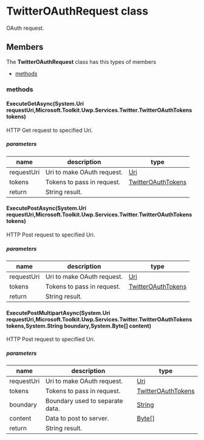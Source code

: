 
# TwitterOAuthRequest class

OAuth request.

## Members

The **TwitterOAuthRequest** class has this types of members

* [methods](#methods)

### methods

#### ExecuteGetAsync(System.Uri requestUri,Microsoft.Toolkit.Uwp.Services.Twitter.TwitterOAuthTokens tokens)

HTTP Get request to specified Uri.

##### parameters



| name | description | type || --- | --- | --- || requestUri | Uri to make OAuth request. | [Uri](https://msdn.microsoft.com/library/windows/apps/System.Uri) || tokens | Tokens to pass in request. | [TwitterOAuthTokens](Microsoft_Toolkit_Uwp_Services_Twitter_TwitterOAuthTokens.md) || return |String result. |
#### ExecutePostAsync(System.Uri requestUri,Microsoft.Toolkit.Uwp.Services.Twitter.TwitterOAuthTokens tokens)

HTTP Post request to specified Uri.

##### parameters



| name | description | type || --- | --- | --- || requestUri | Uri to make OAuth request. | [Uri](https://msdn.microsoft.com/library/windows/apps/System.Uri) || tokens | Tokens to pass in request. | [TwitterOAuthTokens](Microsoft_Toolkit_Uwp_Services_Twitter_TwitterOAuthTokens.md) || return |String result. |
#### ExecutePostMultipartAsync(System.Uri requestUri,Microsoft.Toolkit.Uwp.Services.Twitter.TwitterOAuthTokens tokens,System.String boundary,System.Byte[] content)

HTTP Post request to specified Uri.

##### parameters



| name | description | type || --- | --- | --- || requestUri | Uri to make OAuth request. | [Uri](https://msdn.microsoft.com/library/windows/apps/System.Uri) || tokens | Tokens to pass in request. | [TwitterOAuthTokens](Microsoft_Toolkit_Uwp_Services_Twitter_TwitterOAuthTokens.md) || boundary | Boundary used to separate data. | [String](https://msdn.microsoft.com/library/windows/apps/System.String) || content | Data to post to server. | [Byte[]](https://msdn.microsoft.com/library/windows/apps/System.Byte[]) || return |String result. |